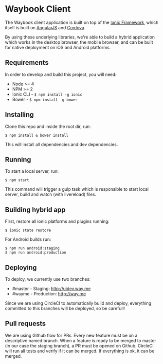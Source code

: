 # Waybook Client

The Waybook client application is built on top of the [Ionic Framework](http://www.ionicframework.com/), which itself is built on [AngularJS](http://www.angularjs.org/) and [Cordova](http://cordova.apache.org/).

By using these underlying libraries, we're able to build a hybrid application which works in the desktop browser, the mobile browser, and can be built for native deployment on iOS and Android platforms.

## Requirements

In order to develop and build this project, you will need:

* Node >= 4
* NPM >= 2
* Ionic CLI - `$ npm install -g ionic`
* Bower - `$ npm install -g bower`

## Installing

Clone this repo and inside the root dir, run:

`$ npm install & bower install`

This will install all dependencies and dev dependencies.

## Running

To start a local server, run:

`$ npm start`

This command will trigger a gulp task which is responsible to start local server, build and watch (with livereload) files.

## Building hybrid app

First, restore all ionic platforms and plugins running:

`$ ionic state restore`

For Android builds run:

```
$ npm run android:staging
$ npm run android:production
```

## Deploying

To deploy, we currently use two branches:

* #master - Staging: http://uidev.way.me
* #wayme - Production: http://way.me

Since we are using CircleCI to automatically build and deploy, everything committed to this branches will be deployed, so be carefull!

## Pull requests

We are using Github flow for PRs. Every new feature must be on a descriptive named branch. When a feature is ready to be merged to master (in our case the staging branch), a PR must be opened on Github. CircleCI will run all tests and verify if it can be merged. If everything is ok, it can be merged.
